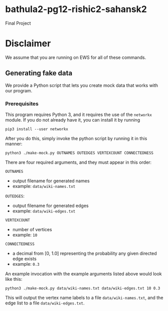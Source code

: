 # bathula2-pg12-rishic2-sahansk2
Final Project

# Disclaimer

We assume that you are running on EWS for all of these commands.

## Generating fake data

We provide a Python script that lets you create mock data that works with our program.

### Prerequisites

This program requires Python 3, and it requires the use of the `networkx` module.
If you do not already have it, you can install it by running

```
pip3 install --user networkx
```

After you do this, simply invoke the python script by running it in this manner:

```
python3 ./make-mock.py OUTNAMES OUTEDGES VERTEXCOUNT CONNECTEDNESS
```

There are four required arguments, and they must appear in this order:

`OUTNAMES`
* output filename for generated names
* example: `data/wiki-names.txt`

`OUTEDGES`:
* output filename for generated edges
* example: `data/wiki-edges.txt`

`VERTEXCOUNT`
* number of vertices
* example: `10`

`CONNECTEDNESS`
* a decimal from [0, 1.0] representing the probability any given directed edge exists
* example: `0.3`

An example invocation with the example arguments listed above would look like this:

```
python3 ./make-mock.py data/wiki-names.txt data/wiki-edges.txt 10 0.3
```

This will output the vertex name labels to a file `data/wiki-names.txt`, and the edge list to a file `data/wiki-edges.txt`.